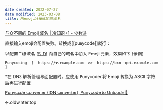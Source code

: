 ```yaml
---
date created: 2022-07-27
date modified: 2023-03-08
title: 用emoji注册或配置域名
---
```


[与众不同的 Emoji 域名 | 冷知识+1 - 少数派](https://sspai.com/post/40131)

直接输入emoji会配置失败。转换成[[punycode]]就行：

以配置二级域名 ([SLD](https://en.m.wikipedia.org/wiki/Second-level_domain)) 向自己的域名中加入 Emoji 元素，效果如下 (示例)

```
Punycoding  [  https://❤️.example.com  >>  https://bxn--qei.example.com  ]
```

*在 DNS 解析管理界面配置时，应使用 Punycoder 将 Emoji 转换为 ASCII 字符后再进行配置

[Punycode converter (IDN converter), Punycode to Unicode 🔧](https://www.punycoder.com/)

✈️.oldwinter.top
